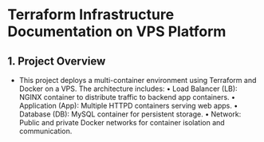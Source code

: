 # Terraform Infrastructure Documentation on VPS Platform
## 1.	Project Overview
* This project deploys a multi-container environment using Terraform and Docker on a VPS. The architecture includes:
    •	Load Balancer (LB): NGINX container to distribute traffic to backend app containers.
    •	Application (App): Multiple HTTPD containers serving web apps.
    •	Database (DB): MySQL container for persistent storage.
    •	Network: Public and private Docker networks for container isolation and communication.
